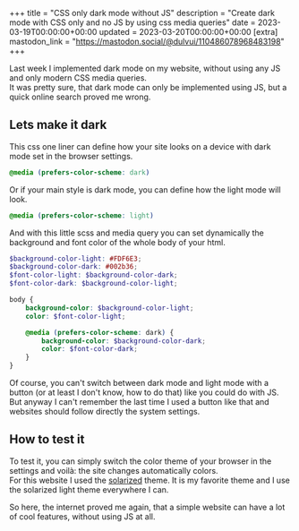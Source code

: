 +++
title = "CSS only dark mode without JS"
description = "Create dark mode with CSS only and no JS by using css media queries"
date = 2023-03-19T00:00:00+00:00
updated = 2023-03-20T00:00:00+00:00
[extra]
mastodon_link = "https://mastodon.social/@dulvui/110486078968483198"
+++

Last week I implemented dark mode on my website, without using any JS and only modern CSS media queries.  
It was pretty sure, that dark mode can only be implemented using JS, but a quick online search proved me wrong.

## Lets make it dark
This css one liner can define how your site looks on a device with dark mode set in the browser settings.
```css
@media (prefers-color-scheme: dark)
```

Or if your main style is dark mode, you can define how the light mode will look.
```css
@media (prefers-color-scheme: light)
```

And with this little scss and media query you can set dynamically the background and font color of the whole body of your html.  
```scss
$background-color-light: #FDF6E3;
$background-color-dark: #002b36;
$font-color-light: $background-color-dark;
$font-color-dark: $background-color-light;

body {
    background-color: $background-color-light;
    color: $font-color-light;

    @media (prefers-color-scheme: dark) {
        background-color: $background-color-dark;
        color: $font-color-dark;
    }
}
```

Of course, you can't switch between dark mode and light mode with a button (or at least I don't know, how to do that) like you could do with JS.
But anyway I can't remember the last time I used a button like that and websites should follow directly the system settings.

## How to test it
To test it, you can simply switch the color theme of your browser in the settings and voilà: the site changes automatically colors.  
For this website I used the [solarized](https://ethanschoonover.com/solarized/) theme.
It is my favorite theme and I use the solarized light theme everywhere I can.  


So here, the internet proved me again, that a simple website can have a lot of cool features, without using JS at all.
